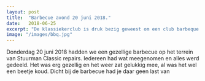 ```yaml
---
layout: post
title:  "Barbecue avond 20 juni 2018."
date:   2018-06-25
excerpt: "De klassiekerclub is druk bezig geweest om een club barbeque te organiseren."
image: "/images/bbq.jpg"
---
```


Donderdag 20 juni 2018 hadden we een gezellige barbecue op het terrein van Stuurman Classic repairs. Iedereen had wat meegenomen en alles werd gedeeld. Het was erg gezellig en het weer zat gelukkig mee, al was het wel een beetje koud. Dicht bij de barbecue had je daar geen last van
